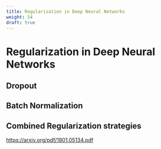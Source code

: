 ```yaml
---
title: Regularization in Deep Neural Networks
weight: 54
draft: true
---
```


# Regularization in Deep Neural Networks

## Dropout

## Batch Normalization

## Combined Regularization strategies

https://arxiv.org/pdf/1801.05134.pdf

